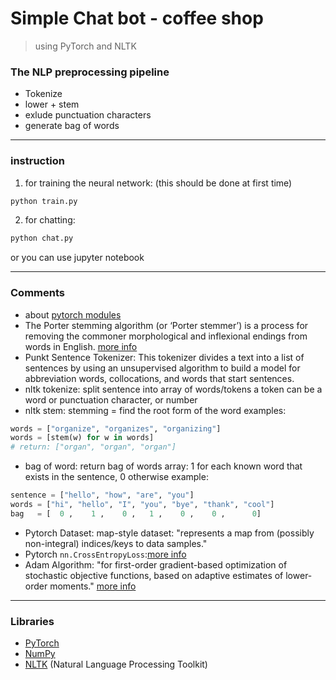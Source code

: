 # Simple Chat bot - coffee shop
> using PyTorch and NLTK

### The NLP preprocessing pipeline
- Tokenize
- lower + stem
- exlude punctuation characters
- generate bag of words

***
### instruction
1. for training the neural network: (this should be done at first time)
```sh
python train.py
```
2. for chatting:
```sh
python chat.py
```

or you can use jupyter notebook

*** 
### Comments
- about [pytorch modules](https://pytorch.org/docs/stable/generated/torch.nn.Module.html#torch.nn.Module)
- The Porter stemming algorithm (or ‘Porter stemmer’) is a process for removing the commoner morphological and inflexional endings from words in English. [more info](https://tartarus.org/martin/PorterStemmer/)
- Punkt Sentence Tokenizer: This tokenizer divides a text into a list of sentences by using an unsupervised algorithm to build a model for abbreviation words, collocations, and words that start sentences.
- nltk tokenize: split sentence into array of words/tokens a token can be a word or punctuation character, or number
- nltk stem: stemming = find the root form of the word examples:
```py
words = ["organize", "organizes", "organizing"]
words = [stem(w) for w in words]
# return: ["organ", "organ", "organ"]
```
- bag of word: return bag of words array: 1 for each known word that exists in the sentence, 0 otherwise example:
```py
sentence = ["hello", "how", "are", "you"]
words = ["hi", "hello", "I", "you", "bye", "thank", "cool"]
bag   = [  0 ,    1 ,    0 ,   1 ,    0 ,    0 ,      0]
```
- Pytorch Dataset: map-style dataset: "represents a map from (possibly non-integral) indices/keys to data samples."
- Pytorch ```nn.CrossEntropyLoss```:[more info](https://pytorch.org/docs/stable/generated/torch.nn.CrossEntropyLoss.html#torch.nn.CrossEntropyLoss)
- Adam Algorithm: "for first-order gradient-based optimization of stochastic objective functions, based on adaptive estimates of lower-order moments." [more info](https://arxiv.org/abs/1412.6980)


***
### Libraries
- [PyTorch](https://pytorch.org/)
- [NumPy](https://numpy.org/)
- [NLTK](https://www.nltk.org) (Natural Language Processing Toolkit)